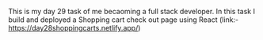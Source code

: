 This is my day 29 task of me becaoming a full stack developer. In this task I build and deployed a Shopping cart check out page using React (link:- https://day28shoppingcarts.netlify.app/)
